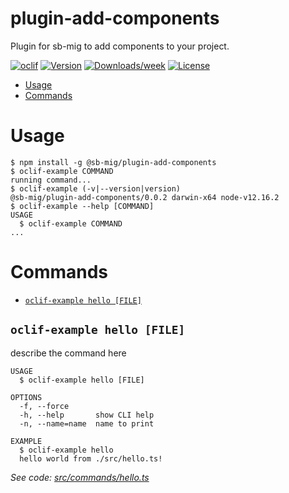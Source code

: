 plugin-add-components
=====================

Plugin for sb-mig to add components to your project.

[![oclif](https://img.shields.io/badge/cli-oclif-brightgreen.svg)](https://oclif.io)
[![Version](https://img.shields.io/npm/v/plugin-add-components.svg)](https://npmjs.org/package/plugin-add-components)
[![Downloads/week](https://img.shields.io/npm/dw/plugin-add-components.svg)](https://npmjs.org/package/plugin-add-components)
[![License](https://img.shields.io/npm/l/plugin-add-components.svg)](https://github.com/sb-mig/plugin-add-components/blob/master/package.json)

<!-- toc -->
* [Usage](#usage)
* [Commands](#commands)
<!-- tocstop -->
# Usage
<!-- usage -->
```sh-session
$ npm install -g @sb-mig/plugin-add-components
$ oclif-example COMMAND
running command...
$ oclif-example (-v|--version|version)
@sb-mig/plugin-add-components/0.0.2 darwin-x64 node-v12.16.2
$ oclif-example --help [COMMAND]
USAGE
  $ oclif-example COMMAND
...
```
<!-- usagestop -->
# Commands
<!-- commands -->
* [`oclif-example hello [FILE]`](#oclif-example-hello-file)

## `oclif-example hello [FILE]`

describe the command here

```
USAGE
  $ oclif-example hello [FILE]

OPTIONS
  -f, --force
  -h, --help       show CLI help
  -n, --name=name  name to print

EXAMPLE
  $ oclif-example hello
  hello world from ./src/hello.ts!
```

_See code: [src/commands/hello.ts](https://github.com/sb-mig/plugin-add-components/blob/v0.0.2/src/commands/hello.ts)_
<!-- commandsstop -->
